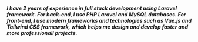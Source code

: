 ##### I have 2 years of experience in full stack development using Laravel framework. For back-end, I use PHP Laravel and MySQL databases. For front-end, I use modern frameworks and technologies such as Vue.js and Tailwind CSS framework, which helps me design and develop faster and more professionall projects.
